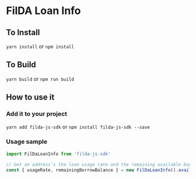 # FilDA Loan Info

## To Install

`yarn install` or `npm install`

## To Build

`yarn build` or `npm run build`

## How to use it

### Add it to your project

`yarn add filda-js-sdk` or `npm install filda-js-sdk --save`

### Usage sample

``` js
import FilDaLoanInfo from 'filda-js-sdk'

// Get an address's the loan usage rate and the remaining available borrow balance 
const { usageRate, remainingBorrowBalance } = new FilDaLoanInfo().availableLoanEstimation('0xADDRESS')
```
